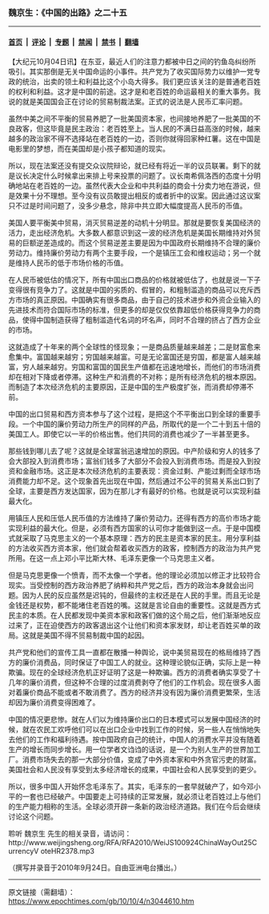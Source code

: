 ### 魏京生：《中国的出路》之二十五

---

#### [首页](../../../..?n3044610) &nbsp;|&nbsp; [评论](../../../../../epoch-comment?n3044610) &nbsp;|&nbsp; [专题](../../../../../epoch-special?n3044610) &nbsp;|&nbsp; [禁闻](../../../../../epoch-news?n3044610) &nbsp;|&nbsp; [禁书](../../../../../books?n3044610) &nbsp;|&nbsp; [翻墙](https://github.com/gfw-breaker/nogfw/blob/master/README.md?n3044610)


<div class="post_content" id="artbody" itemprop="articleBody">
 <!-- article content begin -->
 <p>
  【大纪元10月04日讯】在东亚，最近人们的注意力都被中日之间的钓鱼岛纠纷所吸引。其实那倒是无关中国命运的小事件。共产党为了收买国际势力以维护一党专政的统治，出卖的领土和利益比这个小岛大得多。我们更应该关注的是普通老百姓的权利和利益。这才是中国的前途。这才是和老百姓的命运最相关的重大事务。我说的就是美国国会正在讨论的贸易制裁法案。正式的说法是人民币汇率问题。
 </p>
 <p>
  虽然中美之间不平衡的贸易养肥了一批美国资本家，也间接地养肥了一批美国的不良政客，但这毕竟是民主政治：老百姓至上。当人民的不满日益高涨的时候，越来越多的政治家不得不选择站在老百姓的一边，否则你就得回家种红薯。这在中国是电影里的梦想，而在美国却是小孩子都知道的现实。
 </p>
 <p>
  所以，现在法案还没有提交众议院辩论，就已经有将近一半的议员联署。剩下的就是议长决定什么时候拿出来排上号来投票的问题了。议长南希佩洛西的态度十分明确地站在老百姓的一边。虽然代表大企业和中共利益的商会十分卖力地在游说，但是效果十分不理想。至今没有议员敢提出相反的或者折中的议案。因此通过这议案只不过是时间问题了，没多少悬念，除非中共立即大幅度提高人民币的币值。
 </p>
 <p>
  美国人要平衡美中贸易，消灭贸易逆差的动机十分明显。那就是要恢复美国经济的活力，走出经济危机。大多数人都意识到这一波的经济危机是美国长期维持对外贸易的巨额逆差造成的。而这个贸易逆差主要是因为中国政府长期维持不合理的廉价劳动力。维持廉价劳动力有两个主要手段，一个是镇压工会和维权运动；另一个就是维持人民币的低于市场价格的币值。
 </p>
 <p>
  在人民币被低估的情况下，所有中国出口商品的价格就被低估了，也就是说一下子变得很有竞争力了。这就是中国的劣质的、假冒的，和粗制滥造的商品可以充斥西方市场的真正原因。中国确实有很多商品，由于自己的技术进步和外资企业输入的先进技术而符合国际市场的标准，但更多的却是仅仅依靠超低价格获得竞争力的商品，使得中国制造获得了粗制滥造代名词的坏名声，同时不合理的挤占了西方企业的市场。
 </p>
 <p>
  这就造成了十年来的两个全球性的怪现象；一是商品质量越来越差；二是财富愈来愈集中。富国越来越穷；穷国越来越富。可是无论富国还是穷国，都是富人越来越富，穷人越来越穷。穷国和富国的国民生产值都在迅速地增长，而他们的市场消费却在相对下降或者停滞。这种生产和消费的不对称；是所有经济危机的根本原因。而制造了本次经济危机的主要原因，正是中国的生产极度扩张，而消费却停滞不前。
 </p>
 <p>
  中国的出口贸易和西方资本参与了这个过程，是把这个不平衡出口到全球的重要手段。一个中国的廉价劳动力所生产的同样的产品，所取代的是一个二十到五十倍的美国工人。即使它以一半的价格出售。他们共同的消费也减少了一半甚至更多。
 </p>
 <p>
  那些钱到哪儿去了呢？这就是全球富翁迅速增加的原因。中产阶级和穷人的钱多了会大部投入到消费市场；富翁们钱多了大部分不会投入到消费市场。而是投入到投资和金融市场。这正是本次经济危机的主要表现：资金过剩、产能过剩而全球市场消费能力却不足。这个现象首先出现在中国，然后通过不公平的贸易关系出口到了全球，主要是西方发达国家，因为在那儿才有最好的价格。也就是说可以实现利益最大化。
 </p>
 <p>
  用镇压人民和压低人民币值的方法维持了廉价劳动力。还得有西方的高价市场才能实现利益的最大化。但是，必须有西方国家的认可你才能做到这一点。于是中国模式就采取了马克思主义的一个基本原理：西方的民主是资本家的民主。用分享利益的方法收买西方资本家，他们就会帮着收买西方的政客，控制西方的政治为共产党所用。在这一点上邓小平比斯大林、毛泽东更像一个马克思主义者。
 </p>
 <p>
  但是马克思更像一个愤青，而不太像一个学者。他的理论必须加以修正才比较符合现实。当受控制的西方政治养肥了纳粹和共产党之后，西方的政治本身就会出问题。因为人民的反应虽然是迟钝的，但最终的主权还是在人民的手里。而且无论是金钱还是权势，都不能堵住老百姓的嘴。这就是言论自由的重要性。这就是西方式民主的本质。在人民都发现中美资本家和政客们做的这个局之后，他们渐渐地反应过来了，正在迫使西方的政客退出这个让他们和资本家发财，却让老百姓买单的政局。这就是美国不得不贸易制裁中国的起因。
 </p>
 <p>
  共产党和他们的宣传工具一直都在散播一种舆论，说中美贸易现在的格局维持了西方的廉价消费品，同时保证了中国工人的就业。这种理论貌似正确，实际上是一种欺骗。现在的全球经济危机正好证明了这是一种欺骗。西方的消费者确实享受了十几年的廉价消费，但这种不合理的过度消费剥夺了他们的工作机会。现在很多人面对着廉价商品不能或者不敢消费了。西方的经济并没有因为廉价消费更繁荣，生活却因为廉价消费变得困难了。
 </p>
 <p>
  中国的情况更悲惨。就在人们以为维持廉价出口的日本模式可以发展中国经济的时候，就在农民工欢呼他们可以在出口企业中找到工作的时候，另一些人在悄悄地失去他们的工作和福利待遇。按中国政府自己的统计，中国人的消费水平并没有随着生产的增长而同步增长。用一位学者文诌诌的话说，是一个为别人生产的世界加工厂。消费市场失去的那一大部分价值，变成了中外资本家和中外贪官污吏的财富。美国社会和人民没有享受到太多经济增长的成果，中国社会和人民享受到的更少。
 </p>
 <p>
  所以，很多中国人开始怀念毛泽东了。其实，毛泽东的一套早就破产了，如今邓小平的一套也已经破产。中国要走上可持续的正常发展，就必须让老百姓过上与他们的生产能力相称的生活。全球必须开辟一条新的政治经济道路。我们在今后会继续讨论这个问题。
 </p>
 <p>
  聆听
  <ok href="https://www.epochtimes.com/gb/tag/%E9%AD%8F%E4%BA%AC%E7%94%9F.html">
   魏京生
  </ok>
  先生的相关录音，请访问：
  <br/>
  http://www.weijingsheng.org/RFA/RFA2010/WeiJS100924ChinaWayOut25CurrencyV oteHR2378.mp3
 </p>
 <p>
  （撰写并录音于2010年9月24日。自由亚洲电台播出。）
 </p>
 <!-- article content end -->
 <div id="below_article_ad">
 </div>
</div>


---

原文链接（需翻墙）：https://www.epochtimes.com/gb/10/10/4/n3044610.htm